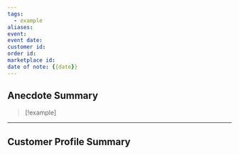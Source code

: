 ```yaml
---
tags: 
  - example
aliases: 
event: 
event date: 
customer id: 
order id: 
marketplace id:
date of note: {{date}}
---
```


## Anecdote Summary

>[!example]
>



*******

## Customer Profile Summary


